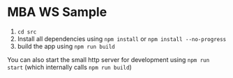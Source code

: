 # MBA WS Sample


 1. `cd src`
 2. Install all dependencies using `npm install` or `npm install --no-progress`
 3. build the app using `npm run build`


You can also start the small http server for development using `npm run start` (which internally calls `npm run build`)